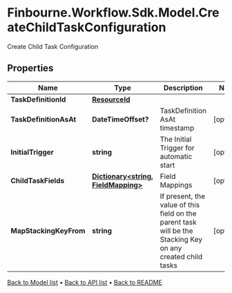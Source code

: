 # Finbourne.Workflow.Sdk.Model.CreateChildTaskConfiguration
Create Child Task Configuration

## Properties

Name | Type | Description | Notes
------------ | ------------- | ------------- | -------------
**TaskDefinitionId** | [**ResourceId**](ResourceId.md) |  | 
**TaskDefinitionAsAt** | **DateTimeOffset?** | TaskDefinition AsAt timestamp | [optional] 
**InitialTrigger** | **string** | The Initial Trigger for automatic start | [optional] 
**ChildTaskFields** | [**Dictionary&lt;string, FieldMapping&gt;**](FieldMapping.md) | Field Mappings | [optional] 
**MapStackingKeyFrom** | **string** | If present, the value of this field on the parent task will be the Stacking Key on any created child tasks | [optional] 

[Back to Model list](../README.md#documentation-for-models) &#8226; [Back to API list](../README.md#documentation-for-api-endpoints) &#8226; [Back to README](../README.md)


